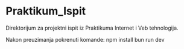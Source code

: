 # Praktikum_Ispit
Direktorijum za projektni ispit iz Praktikuma Internet i Veb tehnologija.

Nakon preuzimanja pokrenuti komande:
npm install
bun run dev
